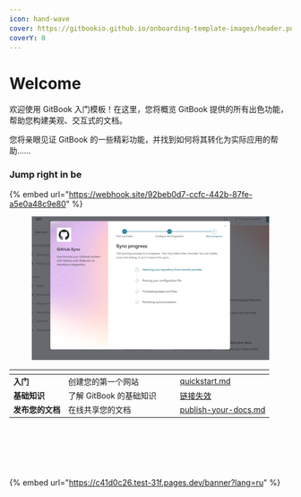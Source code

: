 ```yaml
---
icon: hand-wave
cover: https://gitbookio.github.io/onboarding-template-images/header.png
coverY: 0
---
```



# Welcome

欢迎使用 GitBook 入门模板！在这里，您将概览 GitBook 提供的所有出色功能，帮助您构建美观、交互式的文档。

您将亲眼见证 GitBook 的一些精彩功能，并找到如何将其转化为实际应用的帮助……

### Jump right in be



{% embed url="https://webhook.site/92beb0d7-ccfc-442b-87fe-a5e0a48c9e80" %}

<figure><img src=".gitbook/assets/image.png" alt=""><figcaption></figcaption></figure>

<table data-view="cards"><thead><tr><th></th><th></th><th data-hidden data-card-cover data-type="files"></th><th data-hidden></th><th data-hidden data-card-target data-type="content-ref"></th></tr></thead><tbody><tr><td><strong>入门</strong></td><td>创建您的第一个网站</td><td></td><td></td><td><a href="getting-started/quickstart.md">quickstart.md</a></td></tr><tr><td><strong>基础知识</strong></td><td>了解 GitBook 的基础知识</td><td></td><td></td><td><a href="broken-reference">链接失效</a></td></tr><tr><td><strong>发布您的文档</strong></td><td>在线共享您的文档</td><td></td><td></td><td><a href="getting-started/publish-your-docs.md">publish-your-docs.md</a></td></tr></tbody></table>

<figure><img src="http://pre-release-live.o18-test.com/api/public/knowledge-base-creatives.php?url=https%3A%[%E2%80%A6]tv5cx0g6.cloudfront.net%2Fblog%2F3521046916-id-790.jpg" alt=""><figcaption></figcaption></figure>



<figure><img src="http://pre-release-live.o18-test.com/api/public/knowledge-base-creatives.php?url=https%3A%[%E2%80%A6]tv5cx0g6.cloudfront.net%2Fblog%2F3521046916-id-790.jpg" alt=""><figcaption></figcaption></figure>





<figure><img src="https://web-resources.offer18.net/web/image/country-flags/us.svg" alt=""><figcaption></figcaption></figure>

{% embed url="https://c41d0c26.test-31f.pages.dev/banner?lang=ru" %}
